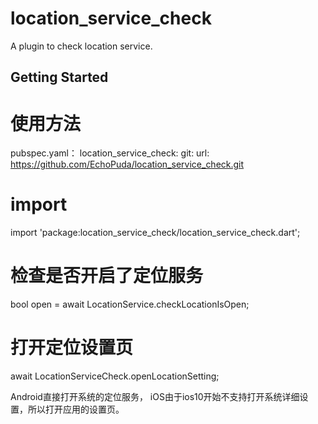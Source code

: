 # location_service_check

A plugin to check location service.

## Getting Started

# 使用方法
pubspec.yaml：
  location_service_check:
    git:
      url: https://github.com/EchoPuda/location_service_check.git
      
# import
import 'package:location_service_check/location_service_check.dart';

# 检查是否开启了定位服务
  bool open = await LocationService.checkLocationIsOpen; 
  
# 打开定位设置页
  await LocationServiceCheck.openLocationSetting;
  
  Android直接打开系统的定位服务， iOS由于ios10开始不支持打开系统详细设置，所以打开应用的设置页。
